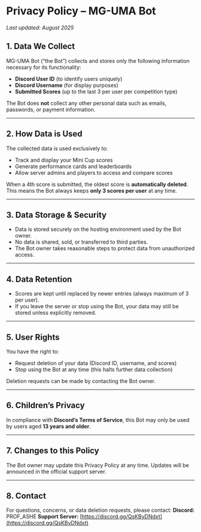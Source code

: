 # Privacy Policy – MG-UMA Bot

*Last updated: August 2025*

## 1. Data We Collect

MG-UMA Bot (“the Bot”) collects and stores only the following information necessary for its functionality:

* **Discord User ID** (to identify users uniquely)
* **Discord Username** (for display purposes)
* **Submitted Scores** (up to the last 3 per user per competition type)

The Bot does **not** collect any other personal data such as emails, passwords, or payment information.

---

## 2. How Data is Used

The collected data is used exclusively to:

* Track and display your Mini Cup scores
* Generate performance cards and leaderboards
* Allow server admins and players to access and compare scores

When a 4th score is submitted, the oldest score is **automatically deleted**. This means the Bot always keeps **only 3 scores per user** at any time.

---

## 3. Data Storage & Security

* Data is stored securely on the hosting environment used by the Bot owner.
* No data is shared, sold, or transferred to third parties.
* The Bot owner takes reasonable steps to protect data from unauthorized access.

---

## 4. Data Retention

* Scores are kept until replaced by newer entries (always maximum of 3 per user).
* If you leave the server or stop using the Bot, your data may still be stored unless explicitly removed.

---

## 5. User Rights

You have the right to:

* Request deletion of your data (Discord ID, username, and scores)
* Stop using the Bot at any time (this halts further data collection)

Deletion requests can be made by contacting the Bot owner.

---

## 6. Children’s Privacy

In compliance with **Discord’s Terms of Service**, this Bot may only be used by users aged **13 years and older**.

---

## 7. Changes to this Policy

The Bot owner may update this Privacy Policy at any time. Updates will be announced in the official support server.

---

## 8. Contact

For questions, concerns, or data deletion requests, please contact:
**Discord:** PROF\_ASHE
**Support Server:** [https://discord.gg/QsKByDNdxt](https://discord.gg/QsKByDNdxt)
